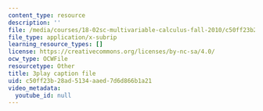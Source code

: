 ```yaml
---
content_type: resource
description: ''
file: /media/courses/18-02sc-multivariable-calculus-fall-2010/c50ff23b28ad5134aaed7d6d866b1a21_dUk_I1E5QxY.vtt
file_type: application/x-subrip
learning_resource_types: []
license: https://creativecommons.org/licenses/by-nc-sa/4.0/
ocw_type: OCWFile
resourcetype: Other
title: 3play caption file
uid: c50ff23b-28ad-5134-aaed-7d6d866b1a21
video_metadata:
  youtube_id: null
---
```


